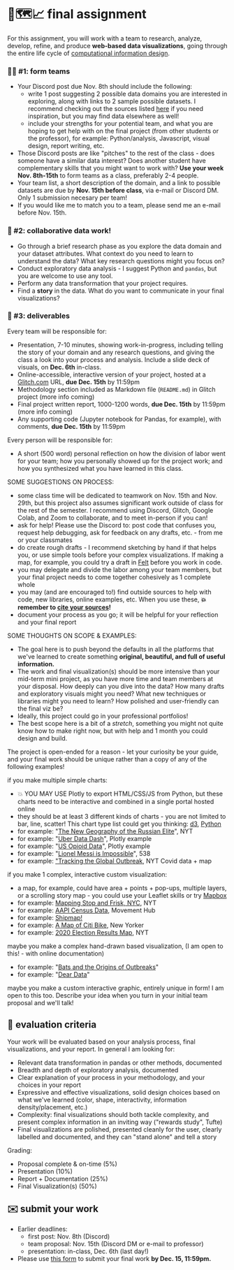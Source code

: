 # 🤖🗺️📈 final assignment

For this assignment, you will work with a team to research, analyze, develop, refine, and produce **web-based data visualizations**, going through the entire life cycle of [computational information design](https://benfry.com/phd/dissertation/5.html).

### 🤸‍♀️ #1: form teams

- Your Discord post due Nov. 8th should include the following:
    - write 1 post suggesting 2 possible data domains you are interested in exploring, along with links to 2 sample possible datasets. I recommend checking out the sources listed [here](https://github.com/mab253/dataviz_fall23/blob/main/sources-list.md) if you need inspiration, but you may find data elsewhere as well!
    - include your strengths for your potential team, and what you are hoping to get help with on the final project (from other students or the professor), for example: Python/analysis, Javascript, visual design, report writing, etc.
- Those Discord posts are like "pitches" to the rest of the class - does someone have a similar data interest? Does another student have complementary skills that you might want to work with? **Use your week Nov. 8th-15th** to form teams as a class, preferably 2-4 people.
- Your team list, a short description of the domain, and a link to possible datasets are due by **Nov. 15th before class**, via e-mail or Discord DM. Only 1 submission necesary per team!
- If you would like me to match you to a team, please send me an e-mail before Nov. 15th.

### 📑 #2: collaborative data work!

- Go through a brief research phase as you explore the data domain and your dataset attributes. What context do you need to learn to understand the data? What key research questions might you focus on?
- Conduct exploratory data analysis - I suggest Python and `pandas`, but you are welcome to use any tool.
- Perform any data transformation that your project requires.
- Find a **story** in the data. What do you want to communicate in your final visualizations?

### 📀 #3: deliverables

Every team will be responsible for:
- Presentation, 7-10 minutes, showing work-in-progress, including telling the story of your domain and any research questions, and giving the class a look into your process and analysis. Include a slide deck of visuals, on **Dec. 6th** in-class.
- Online-accessible, interactive version of your project, hosted at a [Glitch.com](https://glitch.com) URL, **due Dec. 15th** by 11:59pm
- Methodology section included as Markdown file (`README.md`) in Glitch project (more info coming)
- Final project written report, 1000-1200 words, **due Dec. 15th** by 11:59pm (more info coming)
- Any supporting code (Jupyter notebook for Pandas, for example), with comments, **due Dec. 15th** by 11:59pm

Every person will be responsible for:
- A short (500 word) personal reflection on how the division of labor went for your team; how you personally showed up for the project work; and how you synthesized what you have learned in this class.

SOME SUGGESTIONS ON PROCESS:
- some class time will be dedicated to teamwork on Nov. 15th and Nov. 29th, but this project also assumes significant work outside of class for the rest of the semester. I recommend using Discord, Glitch, Google Colab, and Zoom to collaborate, and to meet in-person if you can!
- ask for help! Please use the Discord to: post code that confuses you, request help debugging, ask for feedback on any drafts, etc. - from me or your classmates
- do create rough drafts - I recommend sketching by hand if that helps you, or use simple tools before your complex visualizations. If making a map, for example, you could try a draft in [Felt](https://felt.com/) before you work in code.
- you may delegate and divide the labor among your team members, but your final project needs to come together cohesively as 1 complete whole
- you may (and are encouraged to!) find outside sources to help with code, new libraries, online examples, etc. When you use these, **💥 remember to [cite your sources](https://github.com/mab253/dataviz_fall23/blob/main/citations.md)!**
- document your process as you go; it will be helpful for your reflection and your final report

SOME THOUGHTS ON SCOPE & EXAMPLES:
- The goal here is to push beyond the defaults in all the platforms that we've learned to create something **original, beautiful, and full of useful information.**
- The work and final visualization(s) should be more intensive than your mid-term mini project, as you have more time and team members at your disposal. How deeply can you dive into the data? How many drafts and exploratory visuals might you need? What new techniques or libraries might you need to learn?  How polished and user-friendly can the final viz be?
- Ideally, this project could go in your professional portfolios!
- The best scope here is a bit of a _stretch_, something you might not quite know how to make right now, but with help and 1 month you could design and build.

The project is open-ended for a reason - let your curiosity be your guide, and your final work should be unique rather than a copy of any of the following examples!

if you make multiple simple charts:
- 💥 YOU MAY USE Plotly to export HTML/CSS/JS from Python, but these charts need to be interactive and combined in a single portal hosted online
- they should be at least 3 different kinds of charts - you are not limited to bar, line, scatter! This chart type list could get you thinking: [d3](https://d3-graph-gallery.com/), [Python](https://python-graph-gallery.com/)
- for example: "[The New Geography of the Russian Elite](https://www.nytimes.com/interactive/2022/06/17/world/europe/russia-private-jets.html)", NYT
- for example: "[Uber Data Dash](https://dash.gallery/dash-uber-rides-demo/)", Plotly example
- for example: "[US Opioid Data](https://dash.gallery/dash-opioid-epidemic/)", Plotly example
- for example: "[Lionel Messi is Impossible](https://fivethirtyeight.com/features/lionel-messi-is-impossible/)", 538 
- for example: ["Tracking the Global Outbreak](https://www.nytimes.com/interactive/2021/world/covid-cases.html), NYT Covid data + map

if you make 1 complex, interactive custom visualization:
- a map, for example, could have area + points + pop-ups, multiple layers, or a scrolling story map - you could use your Leaflet skills or try [Mapbox](https://docs.mapbox.com/mapbox-gl-js/example/)
- for example: [Mapping Stop and Frisk, NYC](https://docs.mapbox.com/mapbox-gl-js/example/), NYT
- for example: [AAPI Census Data](https://ucla-center-for-neighborhood-knowledge.github.io/hub-census-map/), Movement Hub
- for example: [Shipmap!](https://www.shipmap.org/)
- for example: [A Map of Citi Bike](https://projects.newyorker.com/story/citi-bike.html), New Yorker
- for example: [2020 Election Results Map](https://www.nytimes.com/interactive/2021/upshot/2020-election-map.html), NYT

maybe you make a complex hand-drawn based visualization, (I am open to this! - with online documentation)
- for example: "[Bats and the Origins of Outbreaks](https://www.reuters.com/graphics/HEALTH-CORONAVIRUS/BATS/qzjpqglbxpx/)"
- for example: "[Dear Data](http://www.dear-data.com/theproject)"

maybe you make a custom interactive graphic, entirely unique in form! I am open to this too. Describe your idea when you turn in your initial team proposal and we'll talk!

## 🔎 evaluation criteria

Your work will be evaluated based on your analysis process, final visualizations, and your report. In general I am looking for:
  - Relevant data transformation in pandas or other methods, documented
  - Breadth and depth of exploratory analysis, documented
  - Clear explanation of your process in your methodology, and your choices in your report
  - Expressive and effective visualizations, solid design choices based on what we've learned (color, shape, interactivity, information density/placement, etc.)
  - Complexity: final visualizations should both tackle complexity, and present complex information in an inviting way ("rewards study", Tufte)
  - Final visualizations are polished, presented cleanly for the user, clearly labelled and documented, and they can "stand alone" and tell a story

Grading:
  - Proposal complete & on-time (5%)
  - Presentation (10%)
  - Report + Documentation (25%)
  - Final Visualization(s) (50%)

## ✉️ submit your work
  - Earlier deadlines:
      - first post: Nov. 8th (Discord)
      - team proposal: Nov. 15th (Discord DM or e-mail to professor)
      - presentation: in-class, Dec. 6th (last day!)
  - Please use [this form](https://airtable.com/appJ1zoJbOnRhJYPQ/shrQLr3zxT02wTSZ2) to submit your final work **by Dec. 15, 11:59pm.**

